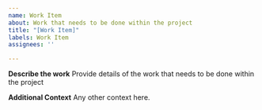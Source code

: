 ```yaml
---
name: Work Item
about: Work that needs to be done within the project
title: "[Work Item]"
labels: Work Item
assignees: ''

---
```


**Describe the work**
Provide details of the work that needs to be done within the project

**Additional Context**
Any other context here.
